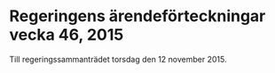 # Regeringens ärendeförteckningar vecka 46, 2015

Till regeringssammanträdet torsdag den 12 november 2015.
